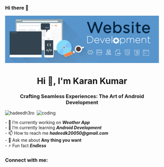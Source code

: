 ### Hi there 👋
![logo](https://github.com/KaranKumar4/KaranKumar4/blob/main/banner.gif)
<h1 align="center"> Hi 👋, I'm Karan Kumar</h1>
<h3 align="center">Crafting Seamless Experiences: The Art of Android Development</h3>
<img align="right" alt="coding" width="400" src="https://i.pinimg.com/originals/81/17/8b/81178b47a8598f0c81c4799f2cdd4057.gif">
<p align="left"> <img src="https://komarev.com/ghpvc/?username=hadeedh3ro&label=Profile%20views&color=0e75b6&style=flat" alt="hadeedh3ro" /> </p>
- 🔭 I’m currently working on <i><b>Weather App</b></i> <br>
- 🌱 I’m currently learning  <i><b>Android Development</b></i> <br>
- 📫 How to reach me <i><b>hadeedk20050@gmail.com</b></i> <br>
- 💬 Ask me about <b> Any thing you want</b> <br>
- ⚡ Fun fact <i><b>Endless</b></i>
<h3 align="left">Connect with me:</h3>
<p align="left">
<!--
**KaranKumar4/KaranKumar4** is a ✨ _special_ ✨ repository because its `README.md` (this file) appears on your GitHub profile.

Here are some ideas to get you started:

- 🔭 I’m currently working on ...
- 🌱 I’m currently learning ...
- 👯 I’m looking to collaborate on ...
- 🤔 I’m looking for help with ...
- 💬 Ask me about ...
- 📫 How to reach me: ...
- 😄 Pronouns: ...
- ⚡ Fun fact: ...
-->
